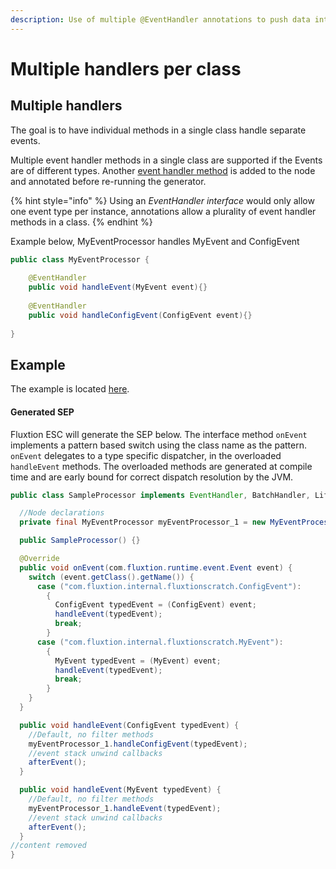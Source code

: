 ```yaml
---
description: Use of multiple @EventHandler annotations to push data into a SEP
---
```


# Multiple handlers per class

## Multiple handlers

The goal is to have individual methods in a single class handle separate events.

Multiple event handler methods in a single class are supported if the Events are of different types. Another [event handler method](./) is added to the node and annotated before re-running the generator. 

{% hint style="info" %}
Using an _EventHandler interface_ would only allow one event type per instance, annotations allow a plurality of event handler methods in a class. 
{% endhint %}

Example below, MyEventProcessor handles MyEvent and ConfigEvent

```java
public class MyEventProcessor {
    
    @EventHandler
    public void handleEvent(MyEvent event){}
    
    @EventHandler
    public void handleConfigEvent(ConfigEvent event){}
    
}
```

## Example

The example is located [here](https://github.com/v12technology/fluxtion/tree/develop/examples/documentation-examples/src/main/java/com/fluxtion/example/core/events/multihandler).

#### Generated SEP 

Fluxtion ESC will generate the SEP below. The interface method `onEvent` implements a pattern based switch using the class name as the pattern. `onEvent` delegates to a type specific dispatcher, in the overloaded `handleEvent` methods. The overloaded methods are generated at compile time and are early bound for correct dispatch resolution  by the JVM.

```java
public class SampleProcessor implements EventHandler, BatchHandler, Lifecycle {

  //Node declarations
  private final MyEventProcessor myEventProcessor_1 = new MyEventProcessor();

  public SampleProcessor() {}

  @Override
  public void onEvent(com.fluxtion.runtime.event.Event event) {
    switch (event.getClass().getName()) {
      case ("com.fluxtion.internal.fluxtionscratch.ConfigEvent"):
        {
          ConfigEvent typedEvent = (ConfigEvent) event;
          handleEvent(typedEvent);
          break;
        }
      case ("com.fluxtion.internal.fluxtionscratch.MyEvent"):
        {
          MyEvent typedEvent = (MyEvent) event;
          handleEvent(typedEvent);
          break;
        }
    }
  }

  public void handleEvent(ConfigEvent typedEvent) {
    //Default, no filter methods
    myEventProcessor_1.handleConfigEvent(typedEvent);
    //event stack unwind callbacks
    afterEvent();
  }

  public void handleEvent(MyEvent typedEvent) {
    //Default, no filter methods
    myEventProcessor_1.handleEvent(typedEvent);
    //event stack unwind callbacks
    afterEvent();
  }
//content removed
}
```

